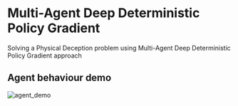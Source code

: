 # Multi-Agent Deep Deterministic Policy Gradient
Solving a Physical Deception problem using Multi-Agent Deep Deterministic Policy Gradient approach


## Agent behaviour demo

![agent_demo](images/episode-29996.gif)
